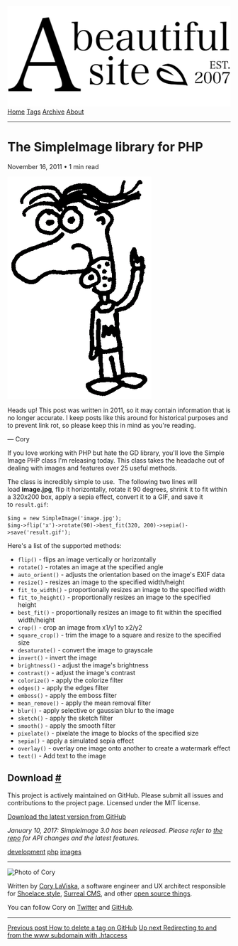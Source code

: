 <a href="../../index.html" class="header-link"><img src="../../images/logos/wordmark.svg" alt="A Beautiful Site" class="wordmark" /></a> <a href="../../index.html" class="nav-item">Home</a> <a href="../../tags/index.html" class="nav-item">Tags</a> <a href="../index.html" class="nav-item">Archive</a> <a href="../../about/index.html" class="nav-item">About</a>

------------------------------------------------------------------------

The SimpleImage library for PHP
===============================

November 16, 2011 • 1 min read

![A drawing of a cartoon man pointing upwards](../../images/artwork/pointer.gif)

Heads up! This post was written in 2011, so it may contain information that is no longer accurate. I keep posts like this around for historical purposes and to prevent link rot, so please keep this in mind as you're reading.

— Cory

If you love working with PHP but hate the GD library, you'll love the Simple Image PHP class I'm releasing today. This class takes the headache out of dealing with images and features over 25 useful methods.

The class is incredibly simple to use.  The following two lines will load **image.jpg**, flip it horizontally, rotate it 90 degrees, shrink it to fit within a 320x200 box, apply a sepia effect, convert it to a GIF, and save it to `result.gif`:

    $img = new SimpleImage('image.jpg');
    $img->flip('x')->rotate(90)->best_fit(320, 200)->sepia()->save('result.gif');

Here's a list of the supported methods:

-   `flip()` - flips an image vertically or horizontally
-   `rotate()` - rotates an image at the specified angle
-   `auto_orient()` - adjusts the orientation based on the image's EXIF data
-   `resize()` - resizes an image to the specified width/height
-   `fit_to_width()` - proportionally resizes an image to the specified width
-   `fit_to_height()` - proportionally resizes an image to the specified height
-   `best_fit()` - proportionally resizes an image to fit within the specified width/height
-   `crop()` - crop an image from x1/y1 to x2/y2
-   `square_crop()` - trim the image to a square and resize to the specified size
-   `desaturate()` - convert the image to grayscale
-   `invert()` - invert the image
-   `brightness()` - adjust the image's brightness
-   `contrast()` - adjust the image's contrast
-   `colorize()` - apply the colorize filter
-   `edges()` - apply the edges filter
-   `emboss()` - apply the emboss filter
-   `mean_remove()` - apply the mean removal filter
-   `blur()` - apply selective or gaussian blur to the image
-   `sketch()` - apply the sketch filter
-   `smooth()` - apply the smooth filter
-   `pixelate()` - pixelate the image to blocks of the specified size
-   `sepia()` - apply a simulated sepia effect
-   `overlay()` - overlay one image onto another to create a watermark effect
-   `text()` - Add text to the image

Download <a href="#download" class="direct-link">#</a>
------------------------------------------------------

This project is actively maintained on GitHub. Please submit all issues and contributions to the project page. Licensed under the MIT license.

[Download the latest version from GitHub](https://github.com/claviska/SimpleImage)

*January 10, 2017: SimpleImage 3.0 has been released. Please refer to [the repo](https://github.com/claviska/SimpleImage) for API changes and the latest features.*

<a href="../../tags/development/index.html" class="post-tag">development</a> <a href="../../tags/php/index.html" class="post-tag">php</a> <a href="../../tags/images/index.html" class="post-tag">images</a>

------------------------------------------------------------------------

<img src="http://0.gravatar.com/avatar/bf1b3b95fd5b096a3592247c29667b33?s=512" alt="Photo of Cory" class="avatar avatar-small" />

Written by [Cory LaViska](../../index-4.html), a software engineer and UX architect responsible for [Shoelace.style](https://shoelace.style/), [Surreal CMS](https://www.surrealcms.com/), and other [open source things](https://github.com/claviska).

You can follow Cory on [Twitter](https://twitter.com/claviska) and [GitHub](https://github.com/claviska).

------------------------------------------------------------------------

<a href="../how-to-delete-a-tag-on-github/index.html" class="post-nav-previous"><span class="small">Previous post</span> How to delete a tag on GitHub</a> <a href="../redirecting-to-and-from-the-www-subdomain-with-htaccess/index.html" class="post-nav-next"><span class="small">Up next</span> Redirecting to and from the www subdomain with .htaccess</a>
